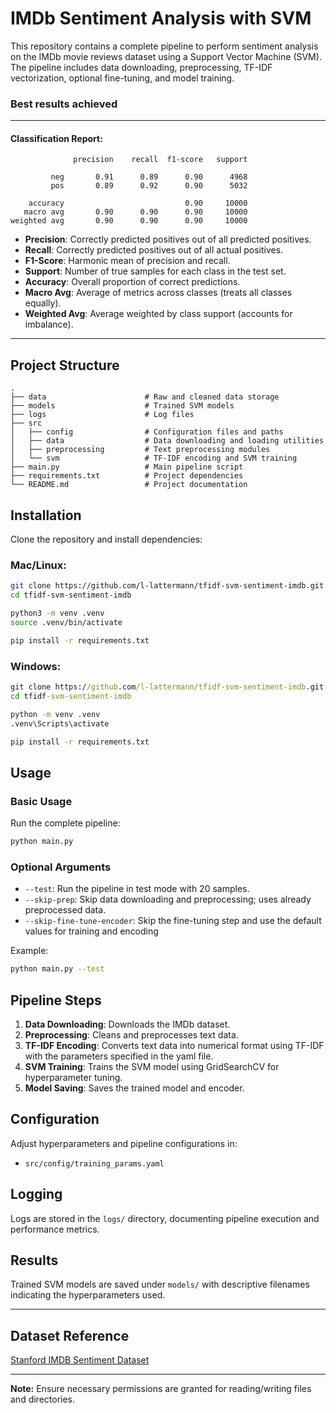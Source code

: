# IMDb Sentiment Analysis with SVM

This repository contains a complete pipeline to perform sentiment analysis on the IMDb movie reviews dataset using a Support Vector Machine (SVM). The pipeline includes data downloading, preprocessing, TF-IDF vectorization, optional fine-tuning, and model training.

### Best results achieved
---
#### Classification Report:
```
              precision    recall  f1-score   support

         neg       0.91      0.89      0.90      4968
         pos       0.89      0.92      0.90      5032

    accuracy                           0.90     10000
   macro avg       0.90      0.90      0.90     10000
weighted avg       0.90      0.90      0.90     10000
```

- **Precision**: Correctly predicted positives out of all predicted positives.
- **Recall**: Correctly predicted positives out of all actual positives.
- **F1-Score**: Harmonic mean of precision and recall.  
- **Support**: Number of true samples for each class in the test set.
- **Accuracy**: Overall proportion of correct predictions.
- **Macro Avg**: Average of metrics across classes (treats all classes equally).
- **Weighted Avg**: Average weighted by class support (accounts for imbalance).
---

## Project Structure

```
.
├── data                      # Raw and cleaned data storage
├── models                    # Trained SVM models
├── logs                      # Log files
├── src
│   ├── config                # Configuration files and paths
│   ├── data                  # Data downloading and loading utilities
│   ├── preprocessing         # Text preprocessing modules
│   └── svm                   # TF-IDF encoding and SVM training
├── main.py                   # Main pipeline script
├── requirements.txt          # Project dependencies
└── README.md                 # Project documentation
```

## Installation

Clone the repository and install dependencies:

### Mac/Linux:
```bash
git clone https://github.com/l-lattermann/tfidf-svm-sentiment-imdb.git
cd tfidf-svm-sentiment-imdb

python3 -m venv .venv
source .venv/bin/activate

pip install -r requirements.txt
```

### Windows:
```cmd
git clone https://github.com/l-lattermann/tfidf-svm-sentiment-imdb.git
cd tfidf-svm-sentiment-imdb

python -m venv .venv
.venv\Scripts\activate

pip install -r requirements.txt
```

## Usage

### Basic Usage

Run the complete pipeline:

```bash
python main.py
```

### Optional Arguments

- `--test`: Run the pipeline in test mode with 20 samples.
- `--skip-prep`: Skip data downloading and preprocessing; uses already preprocessed data.
- `--skip-fine-tune-encoder`: Skip the fine-tuning step and use the default values for training and encoding

Example:

```bash
python main.py --test
```

## Pipeline Steps

1. **Data Downloading**: Downloads the IMDb dataset.
2. **Preprocessing**: Cleans and preprocesses text data.
3. **TF-IDF Encoding**: Converts text data into numerical format using TF-IDF with the parameters specified in the yaml file.
4. **SVM Training**: Trains the SVM model using GridSearchCV for hyperparameter tuning.
5. **Model Saving**: Saves the trained model and encoder.

## Configuration

Adjust hyperparameters and pipeline configurations in:

- `src/config/training_params.yaml`

## Logging

Logs are stored in the `logs/` directory, documenting pipeline execution and performance metrics.

## Results

Trained SVM models are saved under `models/` with descriptive filenames indicating the hyperparameters used.

---

## Dataset Reference

[Stanford IMDB Sentiment Dataset](https://ai.stanford.edu/~amaas/data/sentiment/)

---

**Note:** Ensure necessary permissions are granted for reading/writing files and directories.